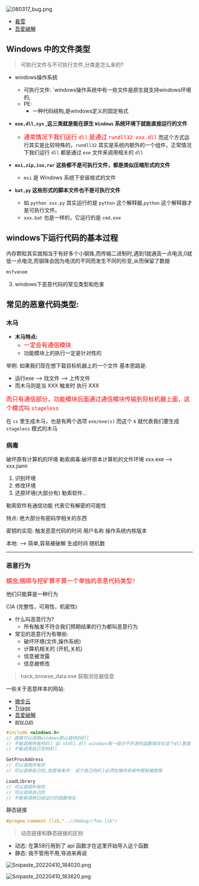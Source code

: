 
![080317_bug.png](http://zhouhao-blog.oss-cn-shanghai.aliyuncs.com/articles/8de959d522b108e54e0acf6a39e57dab.png)

+ [看雪](https://bbs.pediy.com/)
+ [吾爱破解](https://www.52pojie.cn/)


## Windows 中的文件类型

> 可执行文件与不可执行文件,分类是怎么来的?

+ windows操作系统
  + 可执行文件: `windows操作系统中有一些文件是原生就支持windows环境的,
  + PE:
    + 一种代码结构,是windows定义的固定格式

+ **`exe,dll,sys` ,这三类就是能在原生 `Windows` 系统环境下就能直接运行的文件**
  + <font color='red' face=Monaco size=3>通常情况下我们运行 `dll` 是通过 `rundll32 xxx.dll`</font> 而这个方式运行其实是比较特殊的，`rundll32` 其实是系统内额外的一个组件，正常情况下我们运行 `dll` 都是通过 `exe` 文件来调用相关的 `dll` 

+ **`msi,zip,iso,rar` 这些都不是可执行文件，都是类似压缩形式的文件**
  + `msi` 是 Windows 系统下安装格式的文件
+ **`bat,py` 这些形式的脚本文件也不是可执行文件**
  + 如 `python xxx.py` 其实运行的是 `python` 这个解释器,`python` 这个解释器才是可执行文件。
  + `xxx.bat` 也是一样的，它运行的是 `cmd.exe`



## windows下运行代码的基本过程

内存颗粒其实就相当于有好多个小钢珠,而传输二进制时,遇到1就通高一点电流,0就低一点电流,而钢珠会因为电流的不同而发生不同的形变,从而保留了数据

```bash
msfvenom
```


3. windows下恶意代码的常见类型和危害

## 常见的恶意代码类型:

### 木马

+ **木马特点:**
  + <font color='red' face=Monaco size=3>一定会有通信模块</font> 
  + 功能模块上的执行一定是针对性的

举例: 如果我们现在想下载目标机器上的一个文件 基本思路是:
+ 运行exe --> 找文件 --> 上传文件 
+ 而木马则是当 XXX 触发时 执行 XXX

<font color='red' face=Monaco size=3>而只有通信部分，功能模块后面通过通信模块传输到目标机器上面，这个模式叫 `stageless`</font>

在 `cs` 里生成木马，也是有两个选项 `exe/exe(s)` 而这个 s 就代表我们要生成 `stageless` 模式的木马


### 病毒

破坏原有计算机的环境
勒索病毒:破坏原本计算机的文件环境
xxx.exe --> xxx.jiami
1. 识别环境
2. 修改环境
3. 还原环境(大部分有) 勒索软件...

勒索软件有通信功能 代表它有解密的可能性

特点:
绝大部分有密码学相关的东西

密钥的实现:
触发恶意代码的时间
用户名称
操作系统内核版本

本地: --> 简单,容易被破解
生成时间
随机数

---
### 恶意行为

<font color='red' face=Monaco size=3>蠕虫,捆绑与挖矿算不算一个单独的恶意代码类型?</font> 




他们只能算是一种行为


CIA (完整性，可用性，机密性)

+ 什么叫恶意行为?
  + 所有触发不符合我们预期结果的行为都叫恶意行为
+ 常见的恶意行为有哪些:
  + 破坏环境(文件,操作系统)
  + 计算机相关的 (开机,关机)
  + 信息被泄露
  + 信息被修改

> hack_browse_data.exe 获取浏览器信息





一些关于恶意样本的网站:
+ [微步云](https://s.threatbook.cn/)
+ [Triage](https://tria.ge/)
+ [吾爱破解](https://www.52pojie.cn/forum-32-1.html) 
+ [any.run](https://any.run/)


```c
#include <windows.h>
// 直接可以调用windows默认提供的dll
// 不能调用所有的dll 如 ntdll.dll windows有一部分不开源的函数保存在这个dll里面
// 不能调用自己写的dll

GetProcAddress
// 可以调用所有的
// 可以调用自己的,但是有条件: 这个自己的dll必须在操作系统中提前被使用

LoadLibrary
// 可以调用所有的
// 可以调用自己的
// 不能够调用已经运行的函数地址

```

静态链接
```cpp
#pragma comment (lib,"..//Debug//foo.lib")
```

> 动态链接和静态链接的区别

+ 动态: 在第58行用到了 api 函数才在这里开始导入这个函数
+ 静态: 我不管用不用,导进来再说


![Snipaste_20220410_184020.png](http://zhouhao-blog.oss-cn-shanghai.aliyuncs.com/articles/7403d67b93776564ef0b57f0d5612684.png)



![Snipaste_20220410_183620.png](http://zhouhao-blog.oss-cn-shanghai.aliyuncs.com/articles/0fa8bbf90859948a436ff4b84e7131e8.png)


